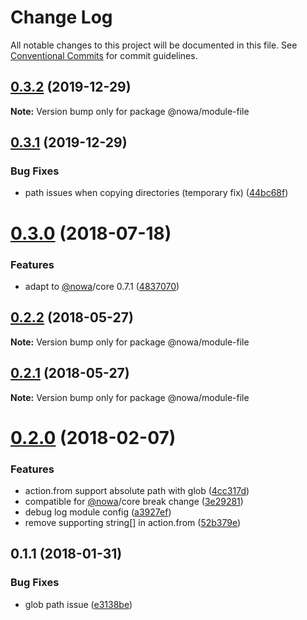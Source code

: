 # Change Log

All notable changes to this project will be documented in this file.
See [Conventional Commits](https://conventionalcommits.org) for commit guidelines.

## [0.3.2](https://github.com/nowa-webpack/nowa2/compare/@nowa/module-file@0.3.1...@nowa/module-file@0.3.2) (2019-12-29)

**Note:** Version bump only for package @nowa/module-file





## [0.3.1](https://github.com/nowa-webpack/nowa2/compare/@nowa/module-file@0.3.0...@nowa/module-file@0.3.1) (2019-12-29)


### Bug Fixes

* path issues when copying directories  (temporary fix) ([44bc68f](https://github.com/nowa-webpack/nowa2/commit/44bc68f937a0e0387715af4d087e1bc166adb458))





<a name="0.3.0"></a>
# [0.3.0](https://github.com/nowa-webpack/nowa2/compare/@nowa/module-file@0.2.2...@nowa/module-file@0.3.0) (2018-07-18)


### Features

* adapt to [@nowa](https://github.com/nowa)/core 0.7.1 ([4837070](https://github.com/nowa-webpack/nowa2/commit/4837070))




<a name="0.2.2"></a>
## [0.2.2](https://github.com/nowa-webpack/nowa2/compare/@nowa/module-file@0.2.1...@nowa/module-file@0.2.2) (2018-05-27)




**Note:** Version bump only for package @nowa/module-file

<a name="0.2.1"></a>
## [0.2.1](https://github.com/nowa-webpack/nowa2/compare/@nowa/module-file@0.2.0...@nowa/module-file@0.2.1) (2018-05-27)




**Note:** Version bump only for package @nowa/module-file

<a name="0.2.0"></a>
# [0.2.0](https://github.com/nowa-webpack/nowa2/compare/@nowa/module-file@0.1.1...@nowa/module-file@0.2.0) (2018-02-07)


### Features

* action.from support absolute path with glob ([4cc317d](https://github.com/nowa-webpack/nowa2/commit/4cc317d))
* compatible for [@nowa](https://github.com/nowa)/core break change ([3e29281](https://github.com/nowa-webpack/nowa2/commit/3e29281))
* debug log module config ([a3927ef](https://github.com/nowa-webpack/nowa2/commit/a3927ef))
* remove supporting string[] in action.from ([52b379e](https://github.com/nowa-webpack/nowa2/commit/52b379e))




<a name="0.1.1"></a>
## 0.1.1 (2018-01-31)


### Bug Fixes

* glob path issue ([e3138be](https://github.com/nowa-webpack/nowa2/commit/e3138be))
